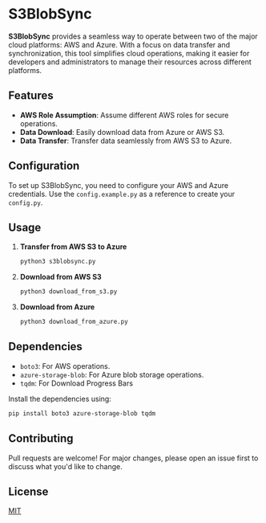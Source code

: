 # S3BlobSync

**S3BlobSync** provides a seamless way to operate between two of the major cloud platforms: AWS and Azure. With a focus on data transfer and synchronization, this tool simplifies cloud operations, making it easier for developers and administrators to manage their resources across different platforms.

## Features

- **AWS Role Assumption**: Assume different AWS roles for secure operations.
- **Data Download**: Easily download data from Azure or AWS S3.
- **Data Transfer**: Transfer data seamlessly from AWS S3 to Azure.

## Configuration

To set up S3BlobSync, you need to configure your AWS and Azure credentials. Use the `config.example.py` as a reference to create your `config.py`.

## Usage

1. **Transfer from AWS S3 to Azure**
   ```bash
   python3 s3blobsync.py
   ```

2. **Download from AWS S3**
   ```bash
   python3 download_from_s3.py
   ```

3. **Download from Azure**
   ```bash
   python3 download_from_azure.py
   ```

## Dependencies

- `boto3`: For AWS operations.
- `azure-storage-blob`: For Azure blob storage operations.
- `tqdm`: For Download Progress Bars

Install the dependencies using:

```bash
pip install boto3 azure-storage-blob tqdm
```

## Contributing

Pull requests are welcome! For major changes, please open an issue first to discuss what you'd like to change.

## License

[MIT](https://choosealicense.com/licenses/mit/)